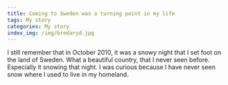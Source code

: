 ```yaml
---
title: Coming to Sweden was a turning point in my life
tags: My story
categories: My story
index_img: /img/bredaryd.jpg
---
```


I still remember that in October 2010, it was a snowy night that I set foot on the land of Sweden. What a beautiful country, that I never seen before. Especially it snowing that night. I was curious because I have never seen snow where I used to live in my homeland.
